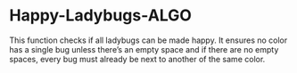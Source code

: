 # Happy-Ladybugs-ALGO

This function checks if all ladybugs can be made happy. It ensures no color has a single bug unless there’s an empty space  and if there are no empty spaces, every bug must already be next to another of the same color.
